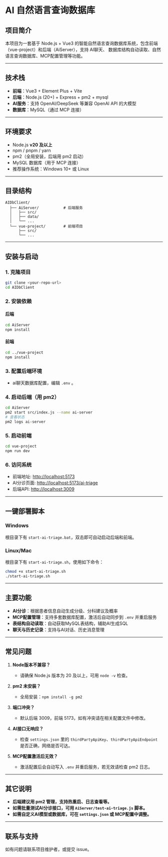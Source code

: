 # AI 自然语言查询数据库

## 项目简介

本项目为一套基于 Node.js + Vue3 的智能自然语言查询数据库系统，包含前端（vue-project）和后端（AiServer），支持 AI聊天、 数据库结构自动读取、自然语言查询数据库、MCP配置管理等功能。

---

## 技术栈

- **前端**：Vue3 + Element Plus + Vite
- **后端**：Node.js (20+) + Express + pm2 + mysql
- **AI服务**：支持 OpenAI/DeepSeek 等兼容 OpenAI API 的大模型
- **数据库**：MySQL（通过 MCP 连接）

---

## 环境要求

- Node.js **v20 及以上**
- npm / pnpm / yarn
- pm2（全局安装，后端用 pm2 启动）
- MySQL 数据库（用于 MCP 连接）
- 推荐操作系统：Windows 10+ 或 Linux

---

## 目录结构

```
AIDbClient/
  ├── AiServer/           # 后端服务
  │   ├── src/
  │   ├── data/
  │   └── ...
  └── vue-project/        # 前端项目
      ├── src/
      └── ...
```

---

## 安装与启动

### 1. 克隆项目

```bash
git clone <your-repo-url>
cd AIDbClient
```

### 2. 安装依赖

#### 后端

```bash
cd AiServer
npm install
```

#### 前端

```bash
cd ../vue-project
npm install
```

### 3. 配置后端环境

- ai聊天数据库配置，编辑 `.env` 。

### 4. 启动后端（用 pm2）

```bash
cd AiServer
pm2 start src/index.js --name ai-server
# 查看状态
pm2 logs ai-server
```

### 5. 启动前端

```bash
cd vue-project
npm run dev
```

### 6. 访问系统

- 前端地址: [http://localhost:5173](http://localhost:5173)
- AI分诊页面: [http://localhost:5173/ai-triage](http://localhost:5173/ai-triage)
- 后端API: [http://localhost:3009](http://localhost:3009)

---

## 一键部署脚本

### Windows

根目录下有 `start-ai-triage.bat`，双击即可自动启动后端和前端。

### Linux/Mac

根目录下有 `start-ai-triage.sh`，使用如下命令：

```bash
chmod +x start-ai-triage.sh
./start-ai-triage.sh
```

---

## 主要功能

- **AI分诊**：根据患者信息自动生成分级、分科建议及概率
- **MCP配置管理**：支持多套数据库配置，激活后自动同步到 `.env` 并重启服务
- **表结构自动读取**：自动获取MySQL表结构，辅助AI生成SQL
- **聊天与历史记录**：支持与AI对话、历史消息管理

---

## 常见问题

1. **Node版本不兼容？**
   - 请确保 Node.js 版本为 20 及以上，可用 `node -v` 检查。

2. **pm2 未安装？**
   - 全局安装：`npm install -g pm2`

3. **端口冲突？**
   - 默认后端 3009，前端 5173，如有冲突请在相关配置文件中修改。

4. **AI接口无响应？**
   - 检查 `settings.json` 里的 `thirdPartyApiKey`、`thirdPartyApiEndpoint` 是否正确，网络是否可达。

5. **MCP配置激活后无效？**
   - 激活配置后会自动写入 `.env` 并重启服务，若无效请检查 pm2 日志。

---

## 其它说明

- **后端建议用 pm2 管理，支持热重启、日志查看等。**
- **如需批量测试AI分诊接口，可用 `AiServer/test-ai-triage.js` 脚本。**
- **如需自定义AI模型或数据库，可在 `settings.json` 或 MCP配置中调整。**

---

## 联系与支持

如有问题请联系项目维护者，或提交 issue。 